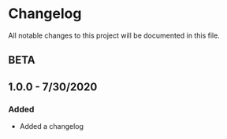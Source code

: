 # Changelog

All notable changes to this project will be documented in this file.

## BETA

## 1.0.0 - 7/30/2020

### Added
- Added a changelog


